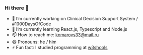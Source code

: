 ### Hi there 👋

- 🔭 I’m currently working on Clinical Decision Support System / #1000DaysOfCode
- 🌱 I’m currently learning React.js, Typescript and Node.js
- 📫 How to reach me: komarovs33@mail.ru
- 😄 Pronouns: he / him
- ⚡ Fun fact: I studied programming at [w3shools](https://www.w3schools.com)
